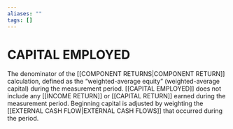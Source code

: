 ```yaml
---
aliases: ""
tags: []
---
```

# CAPITAL EMPLOYED
The denominator of the [[COMPONENT RETURNS|COMPONENT RETURN]] calculation, defined as the “weighted-average equity” (weighted-average capital) during the measurement period. [[CAPITAL EMPLOYED]] does not include any [[INCOME RETURN]] or [[CAPITAL RETURN]] earned during the measurement period. Beginning capital is adjusted by weighting the [[EXTERNAL CASH FLOW|EXTERNAL CASH FLOWS]] that occurred during the period.